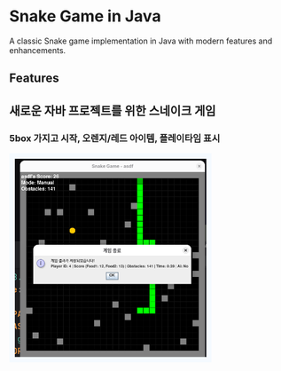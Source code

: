 # Snake Game in Java

A classic Snake game implementation in Java with modern features and enhancements.

## Features

## 새로운 자바 프로젝트를 위한 스네이크 게임

### 5box 가지고 시작, 오렌지/레드 아이템, 플레이타임 표시
![img.png](img.png)